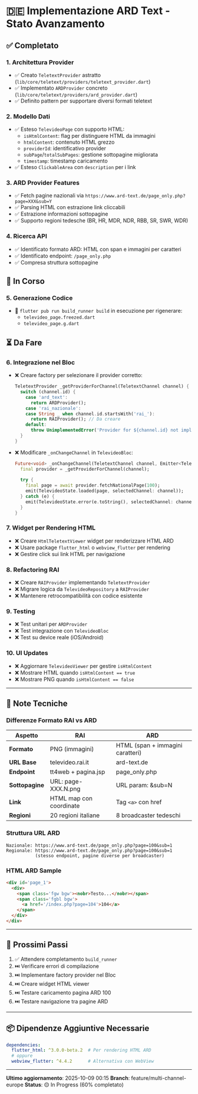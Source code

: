 # 🇩🇪 Implementazione ARD Text - Stato Avanzamento

## ✅ Completato

### 1. Architettura Provider
- ✅ Creato `TeletextProvider` astratto (`lib/core/teletext/providers/teletext_provider.dart`)
- ✅ Implementato `ARDProvider` concreto (`lib/core/teletext/providers/ard_provider.dart`)
- ✅ Definito pattern per supportare diversi formati teletext

### 2. Modello Dati
- ✅ Esteso `TelevideoPage` con supporto HTML:
  - `isHtmlContent`: flag per distinguere HTML da immagini
  - `htmlContent`: contenuto HTML grezzo
  - `providerId`: identificativo provider
  - `subPage`/`totalSubPages`: gestione sottopagine migliorata
  - `timestamp`: timestamp caricamento
- ✅ Esteso `ClickableArea` con `description` per i link

### 3. ARD Provider Features
- ✅ Fetch pagine nazionali via `https://www.ard-text.de/page_only.php?page=XXX&sub=Y`
- ✅ Parsing HTML con estrazione link cliccabili
- ✅ Estrazione informazioni sottopagine
- ✅ Supporto regioni tedesche (BR, HR, MDR, NDR, RBB, SR, SWR, WDR)

### 4. Ricerca API
- ✅ Identificato formato ARD: HTML con span e immagini per caratteri
- ✅ Identificato endpoint: `/page_only.php`
- ✅ Compresa struttura sottopagine

## 🔄 In Corso

### 5. Generazione Codice
- 🔄 `flutter pub run build_runner build` in esecuzione per rigenerare:
  - `televideo_page.freezed.dart`
  - `televideo_page.g.dart`

## ⏳ Da Fare

### 6. Integrazione nel Bloc
- ❌ Creare factory per selezionare il provider corretto:
  ```dart
  TeletextProvider _getProviderForChannel(TeletextChannel channel) {
    switch (channel.id) {
      case 'ard_text':
        return ARDProvider();
      case 'rai_nazionale':
      case String _ when channel.id.startsWith('rai_'):
        return RAIProvider(); // Da creare
      default:
        throw UnimplementedError('Provider for ${channel.id} not implemented');
    }
  }
  ```

- ❌ Modificare `_onChangeChannel` in `TelevideoBloc`:
  ```dart
  Future<void> _onChangeChannel(TeletextChannel channel, Emitter<TelevideoState> emit) async {
    final provider = _getProviderForChannel(channel);
    
    try {
      final page = await provider.fetchNationalPage(100);
      emit(TelevideoState.loaded(page, selectedChannel: channel));
    } catch (e) {
      emit(TelevideoState.error(e.toString(), selectedChannel: channel));
    }
  }
  ```

### 7. Widget per Rendering HTML
- ❌ Creare `HtmlTeletextViewer` widget per renderizzare HTML ARD
- ❌ Usare package `flutter_html` o `webview_flutter` per rendering
- ❌ Gestire click sui link HTML per navigazione

### 8. Refactoring RAI
- ❌ Creare `RAIProvider` implementando `TeletextProvider`
- ❌ Migrare logica da `TelevideoRepository` a `RAIProvider`
- ❌ Mantenere retrocompatibilità con codice esistente

### 9. Testing
- ❌ Test unitari per `ARDProvider`
- ❌ Test integrazione con `TelevideoBloc`
- ❌ Test su device reale (iOS/Android)

### 10. UI Updates
- ❌ Aggiornare `TelevideoViewer` per gestire `isHtmlContent`
- ❌ Mostrare HTML quando `isHtmlContent == true`
- ❌ Mostrare PNG quando `isHtmlContent == false`

---

## 📝 Note Tecniche

### Differenze Formato RAI vs ARD

| Aspetto | RAI | ARD |
|---------|-----|-----|
| **Formato** | PNG (immagini) | HTML (span + immagini caratteri) |
| **URL Base** | televideo.rai.it | ard-text.de |
| **Endpoint** | tt4web + pagina.jsp | page_only.php |
| **Sottopagine** | URL: page-XXX.N.png | URL param: &sub=N |
| **Link** | HTML map con coordinate | Tag `<a>` con href |
| **Regioni** | 20 regioni italiane | 8 broadcaster tedeschi |

### Struttura URL ARD
```
Nazionale: https://www.ard-text.de/page_only.php?page=100&sub=1
Regionale: https://www.ard-text.de/page_only.php?page=100&sub=1 
           (stesso endpoint, pagine diverse per broadcaster)
```

### HTML ARD Sample
```html
<div id='page_1'>
  <div>
    <span class='fgw bgw'><nobr>Testo...</nobr></span>
    <span class='fgbl bgw'>
      <a href='/index.php?page=104'>104</a>
    </span>
  </div>
</div>
```

---

## 🚀 Prossimi Passi

1. ✅ Attendere completamento `build_runner`
2. ⏭️ Verificare errori di compilazione
3. ⏭️ Implementare factory provider nel Bloc
4. ⏭️ Creare widget HTML viewer
5. ⏭️ Testare caricamento pagina ARD 100
6. ⏭️ Testare navigazione tra pagine ARD

---

## 📦 Dipendenze Aggiuntive Necessarie

```yaml
dependencies:
  flutter_html: ^3.0.0-beta.2  # Per rendering HTML ARD
  # oppure
  webview_flutter: ^4.4.2      # Alternativa con WebView
```

---

**Ultimo aggiornamento**: 2025-10-09 00:15
**Branch**: feature/multi-channel-europe
**Status**: 🟡 In Progress (60% completato)


